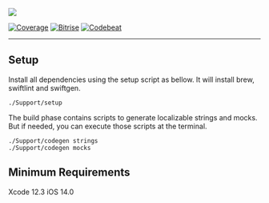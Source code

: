 ![](https://raw.githubusercontent.com/ronanrodrigo/Senhas/main/Support/Banner.png?token=AADG67QOYEFPPWKJZVMYOL277IGRM)

[![Coverage](https://img.shields.io/codecov/c/github/ronanrodrigo/Senhas?token=1YPUQPH2ZQ)](https://codecov.io/gh/ronanrodrigo/Senhas)
[![Bitrise](https://img.shields.io/bitrise/8fa4c5aee88f036f/main?token=tRzI0mOUUp0rnhPyJ4HaXQ)](https://app.bitrise.io/app/8fa4c5aee88f036f)
[![Codebeat](https://codebeat.co/badges/f497cf11-7c7a-43f5-a82a-932c2e70f5cf)](https://codebeat.co/projects/github-com-ronanrodrigo-senha-main)

---

## Setup
Install all dependencies using the setup script as bellow. It will install brew, swiftlint and swiftgen.
```
./Support/setup
```

The build phase contains scripts to generate localizable strings and mocks. But if needed, you can execute those scripts at the terminal.
```
./Support/codegen strings
./Support/codegen mocks
```

## Minimum Requirements
Xcode 12.3
iOS 14.0
